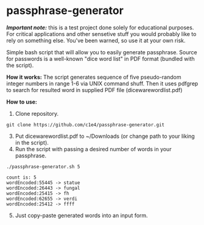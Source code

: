# passphrase-generator
***Important note:*** this is a test project done solely for educational purposes. For critical applications and other sensetive stuff you would probably like to rely on something else. You've been warned, so use it at your own risk. 

Simple bash script that will allow you to easily generate passphrase. Source for passwords is a well-known "dice word list" in PDF format (bundled with the script).

**How it works:**
The script generates sequence of five pseudo-random integer numbers in range 1-6 via UNIX command shuff.
Then it uses pdfgrep to search for resulted word in supplied PDF file (dicewarewordlist.pdf)

**How to use:** 
1) Clone repository.
```
git clone https://github.com/c1e4/passphrase-generator.git
```
3) Put dicewarewordlist.pdf to ~/Downloads (or change path to your liking in the script).
4) Run the script with passing a desired number of words in your passphrase.
```
./passphrase-generator.sh 5

count is: 5
wordEncoded:55445 -> statue
wordEncoded:26443 -> fungal
wordEncoded:25415 -> fh
wordEncoded:62655 -> verdi
wordEncoded:25412 -> ffff
``` 

5) Just copy-paste generated words into an input form. 
